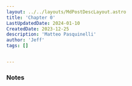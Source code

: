 ```yaml
---
layout: ../../layouts/MdPostDescLayout.astro
title: 'Chapter 0'
LastUpdatedDate: 2024-01-10
CreatedDate: 2023-12-25
description: 'Matteo Pasquinelli'
author: 'Jeff'
tags: []


---
```

### Notes
